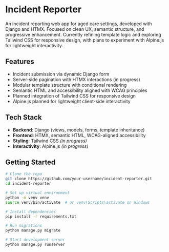 # Incident Reporter

An incident reporting web app for aged care settings, developed with Django and HTMX. Focused on clean UX, semantic structure, and progressive enhancement. Currently refining template logic and exploring Tailwind CSS for responsive design, with plans to experiment with Alpine.js for lightweight interactivity.

## Features

-  Incident submission via dynamic Django form
-  Server-side pagination with HTMX interactions (in progress)
-  Modular template structure with conditional rendering
-  Semantic HTML and accessibility aligned with WCAG principles
-  Planned integration of Tailwind CSS for responsive design
-  Alpine.js planned for lightweight client-side interactivity

## Tech Stack

- **Backend**: Django (views, models, forms, template inheritance)
- **Frontend**: HTMX, semantic HTML, WCAG-aligned accessibility
- **Styling**: Tailwind CSS *(in progress)*
- **Interactivity**: Alpine.js *(in progress)*

## Getting Started

```bash
# Clone the repo
git clone https://github.com/your-username/incident-reporter.git
cd incident-reporter

# Set up virtual environment
python -m venv venv
source venv/bin/activate  # or venv\Scripts\activate on Windows

# Install dependencies
pip install -r requirements.txt

# Run migrations
python manage.py migrate

# Start development server
python manage.py runserver

